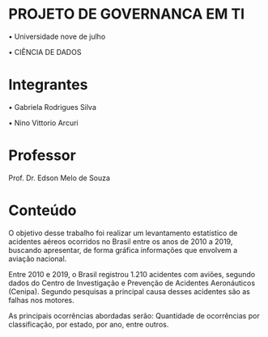 # PROJETO DE GOVERNANCA EM TI

• Universidade nove de julho

• CIÊNCIA DE DADOS

# Integrantes
• Gabriela Rodrigues Silva

• Nino Vittorio Arcuri

# Professor
Prof. Dr. Edson Melo de Souza

# Conteúdo
O objetivo desse trabalho foi realizar um levantamento estatístico de acidentes aéreos ocorridos no Brasil entre os anos de 2010 a 2019, buscando apresentar, de forma gráfica informações que envolvem a aviação nacional.

Entre 2010 e 2019, o Brasil registrou 1.210 acidentes com aviões, segundo dados do Centro de Investigação e Prevenção de Acidentes Aeronáuticos (Cenipa). Segundo pesquisas a principal causa desses acidentes são as falhas nos motores.

As principais ocorrências abordadas serão: Quantidade de ocorrências por classificação, por estado, por ano, entre outros.
